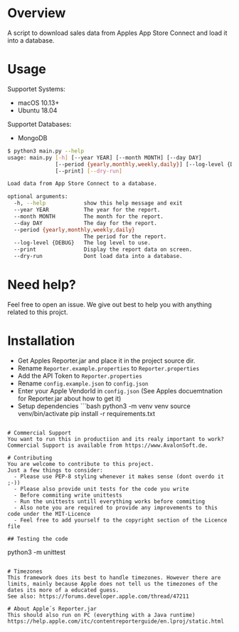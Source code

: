 # Overview

A script to download sales data from Apples App Store Connect and load it into a database.

# Usage
Supportet Systems:
- macOS 10.13+
- Ubuntu 18.04

Supportet Databases:
- MongoDB

```bash
$ python3 main.py --help
usage: main.py [-h] [--year YEAR] [--month MONTH] [--day DAY]
               [--period {yearly,monthly,weekly,daily}] [--log-level {DEBUG}]
               [--print] [--dry-run]

Load data from App Store Connect to a database.

optional arguments:
  -h, --help            show this help message and exit
  --year YEAR           The year for the report.
  --month MONTH         The month for the report.
  --day DAY             The day for the report.
  --period {yearly,monthly,weekly,daily}
                        The period for the report.
  --log-level {DEBUG}   The log level to use.
  --print               Display the report data on screen.
  --dry-run             Dont load data into a database.
```

# Need help?
Feel free to open an issue. We give out best to help you with anything related to this projct.

# Installation
  - Get Apples Reporter.jar and place it in the project source dir.
  - Rename ```Reporter.example.properties``` to ```Reporter.properties```
  - Add the API Token to ```Reporter.properties```
  - Rename ```config.example.json``` to ```config.json```
  - Enter your Apple VendorId in ```config.json``` (See Apples docuemtnation for Reporter.jar about how to get it)
  - Setup dependencies ```bash
python3 -m venv venv
source venv/bin/activate
pip install -r requirements.txt
```

# Commercial Support
You want to run this in productiion and its realy important to work?
Commercial Support is available from https://www.AvalonSoft.de.

# Contributing
You are welcome to contribute to this project.
Just a few things to consider:
  - Please use PEP-8 styling whenever it makes sense (dont overdo it ;-))
  - Please also provide unit tests for the code you write
  - Before commiting write unittests
  - Run the unittests untill everything works before commiting
  - Also note you are required to provide any improvements to this code under the MIT-Licence
  - Feel free to add yourself to the copyright section of the Licence file

## Testing the code
```
python3 -m unittest
```

# Timezones
This framework does its best to handle timezones. However there are limits, mainly because Apple does not tell us the timezones of the dates its more of a educated guess.
See also: https://forums.developer.apple.com/thread/47211

# About Apple´s Reporter.jar
This should also run on PC (everything with a Java runtime)
https://help.apple.com/itc/contentreporterguide/en.lproj/static.html
